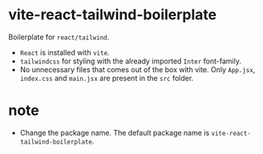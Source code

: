 # vite-react-tailwind-boilerplate

Boilerplate for `react/tailwind`.

- `React` is installed with `vite`.
- `tailwindcss` for styling with the already imported `Inter` font-family.
- No unnecessary files that comes out of the box with vite. Only `App.jsx`, `index.css` and `main.jsx` are present in the `src` folder.

# note

- Change the package name. The default package name is `vite-react-tailwind-boilerplate`.

